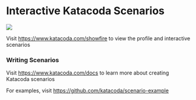 # Interactive Katacoda Scenarios

[![](http://shields.katacoda.com/katacoda/showfire/count.svg)](https://www.katacoda.com/showfire "Get your profile on Katacoda.com")

Visit https://www.katacoda.com/showfire to view the profile and interactive scenarios

### Writing Scenarios
Visit https://www.katacoda.com/docs to learn more about creating Katacoda scenarios

For examples, visit https://github.com/katacoda/scenario-example
